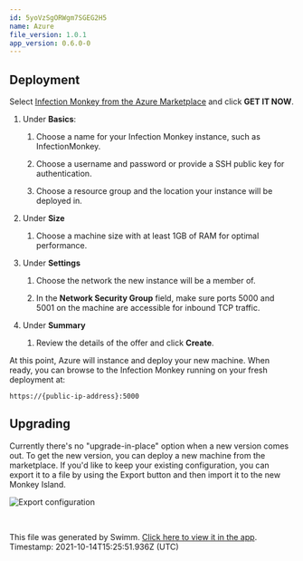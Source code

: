 ```yaml
---
id: 5yoVzSgORWgm7SGEG2H5
name: Azure
file_version: 1.0.1
app_version: 0.6.0-0
---
```


Deployment
----------

Select [Infection Monkey from the Azure Marketplace](https://azuremarketplace.microsoft.com/en-us/marketplace/apps/guardicore.infection_monkey) and click **GET IT NOW**.

1.  Under **Basics**:
    
    1.  Choose a name for your Infection Monkey instance, such as InfectionMonkey.
        
    2.  Choose a username and password or provide a SSH public key for authentication.
        
    3.  Choose a resource group and the location your instance will be deployed in.
        
2.  Under **Size**
    
    1.  Choose a machine size with at least 1GB of RAM for optimal performance.
        
3.  Under **Settings**
    
    1.  Choose the network the new instance will be a member of.
        
    2.  In the **Network Security Group** field, make sure ports 5000 and 5001 on the machine are accessible for inbound TCP traffic.
        
4.  Under **Summary**
    
    1.  Review the details of the offer and click **Create**.
        

At this point, Azure will instance and deploy your new machine. When ready, you can browse to the Infection Monkey running on your fresh deployment at:

`https://{public-ip-address}:5000`

Upgrading
---------

Currently there's no "upgrade-in-place" option when a new version comes out. To get the new version, you can deploy a new machine from the marketplace. If you'd like to keep your existing configuration, you can export it to a file by using the Export button and then import it to the new Monkey Island.

![Export configuration](https://www.guardicore.com/infectionmonkey/docs/images/setup/export-configuration.png)

<br/>

This file was generated by Swimm. [Click here to view it in the app](https://swimm.io/link?l=c3dpbW0lM0ElMkYlMkZyZXBvcyUyRlpnMWZscldSZ3ZsczBjMm1GeURJJTJGZG9jcyUyRjV5b1Z6U2dPUldnbTdTR0VHMkg1). Timestamp: 2021-10-14T15:25:51.936Z (UTC)